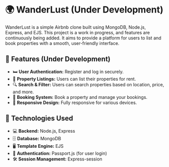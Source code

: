 # 🌍 WanderLust (Under Development)

WanderLust is a simple Airbnb clone built using MongoDB, Node.js, Express, and EJS. This project is a work in progress, and features are continuously being added. It aims to provide a platform for users to list and book properties with a smooth, user-friendly interface.

## 🚀 Features (Under Development)
- 🛏️ **User Authentication:** Register and log in securely.
- 🏡 **Property Listings:** Users can list their properties for rent.
- 🔍 **Search & Filter:** Users can search properties based on location, price, and more.
- 📅 **Booking System:** Book a property and manage your bookings.
- 📱 **Responsive Design:** Fully responsive for various devices.

## 🔧 Technologies Used
- 💻 **Backend:** Node.js, Express
- 🗄️ **Database:** MongoDB
- 🖥️ **Template Engine:** EJS
- 🔐 **Authentication:** Passport.js (for user login)
- 🛠️ **Session Management:** Express-session
